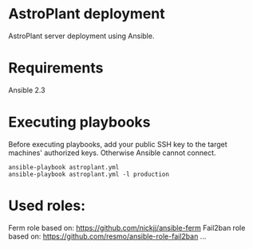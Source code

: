 # AstroPlant deployment
AstroPlant server deployment using Ansible.

# Requirements
Ansible 2.3

# Executing playbooks
Before executing playbooks, add your public SSH key to the target machines' authorized keys. Otherwise Ansible cannot connect.

```
ansible-playbook astroplant.yml
ansible-playbook astroplant.yml -l production
```

# Used roles:
Ferm role based on: https://github.com/nickjj/ansible-ferm
Fail2ban role based on: https://github.com/resmo/ansible-role-fail2ban
...
